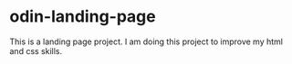 # odin-landing-page
This is a landing page project. I am doing this project to improve my html and css skills.